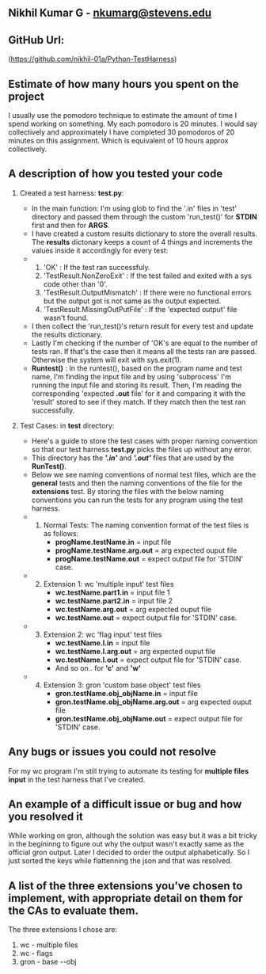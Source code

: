 ## Nikhil Kumar G - nkumarg@stevens.edu

## GitHub Url:
(https://github.com/nikhil-01a/Python-TestHarness)

## Estimate of how many hours you spent on the project
I usually use the pomodoro technique to estimate the amount of time I spend working on something. My each pomodoro is 20 minutes. I would say collectively and approximately I have completed 30 pomodoros of 20 minutes on this assignment. Which is equivalent of 10 hours approx collectively.

## A description of how you tested your code
1. Created a test harness: **test.py**:
   - In the main function: I'm using glob to find the '.in' files in 'test' directory and passed them through the custom 'run_test()' for **STDIN** first and then for **ARGS**.
   - I have created a custom results dictionary to store the overall results. The **results** dictonary keeps a count of 4 things and increments the values inside it accordingly for every test:
   - 1. 'OK' : If the test ran successfuly.
     2. 'TestResult.NonZeroExit' : If the test failed and exited with a sys code other than '0'.
     3. 'TestResult.OutputMismatch' : If there were no functional errors but the output got is not same as the output expected.
     4. 'TestResult.MissingOutPutFile' : If the 'expected output' file wasn't found.
   - I then collect the 'run_test()'s return result for every test and update the results dictionary.
   - Lastly I'm checking if the number of 'OK's are equal to the number of tests ran. If that's the case then it means all the tests ran are passed. Otherwise the system will exit with sys.exit(1).
   - **Runtest()** : In the runtest(), based on the program name and test name, I'm finding the input file and by using 'subprocess' I'm running the input file and storing its result. Then, I'm reading the corresponding 'expected **.out** file' for it and comparing it with the 'result' stored to see if they match. If they match then the test ran successfully.
     
2. Test Cases: in **test** directory:
   - Here's a guide to store the test cases with proper naming convention so that our test harness **test.py** picks the files up without any error. 
   - This directory has the ***'.in'*** and ***'.out'*** files that are used by the **RunTest()**.
   - Below we see naming conventions of normal test files, which are the **general** tests and then the naming conventions of the file for the **extensions** test. By storing the files with the below naming conventions you can run the tests for any program using the test harness.
   - 1. Normal Tests: The naming convention format of the test files is as follows:
        - **progName.testName.in** = input file
        - **progName.testName.arg.out** = arg expected ouput file
        - **progName.testName.out** = expect output file for 'STDIN' case.
   - 2. Extension 1: wc 'multiple input' test files
        - **wc.testName.part1.in** = input file 1
        - **wc.testName.part2.in** = input file 2
        - **wc.testName.arg.out** = arg expected ouput file
        - **wc.testName.out** = expect output file for 'STDIN' case.
   - 3. Extension 2: wc 'flag input' test files
        - **wc.testName.l.in** = input file
        - **wc.testName.l.arg.out** = arg expected ouput file
        - **wc.testName.l.out** = expect output file for 'STDIN' case.
        - And so on.. for **'c'** and **'w'**
   - 4. Extension 3: gron 'custom base object' test files
        - **gron.testName.obj_objName.in** = input file
        - **gron.testName.obj_objName.arg.out** = arg expected ouput file
        - **gron.testName.obj_objName.out** = expect output file for 'STDIN' case.

## Any bugs or issues you could not resolve

For my wc program I'm still trying to automate its testing for **multiple files input** in the test harness that I've created.  

## An example of a difficult issue or bug and how you resolved it

While working on gron, although the solution was easy but it was a bit tricky in the begininng to figure out why the output wasn't exactly same as the official gron output. Later I decided to order the output alphabetically. So I just sorted the keys while flattenning the json and that was resolved.

## A list of the three extensions you’ve chosen to implement, with appropriate detail on them for the CAs to evaluate them.
The three extensions I chose are:
1. wc - multiple files
2. wc - flags
3. gron - base --obj
